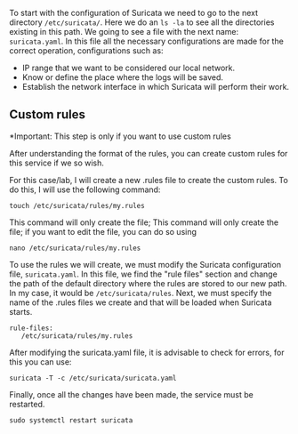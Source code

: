 To start with the configuration of Suricata we need to go to the next directory `/etc/suricata/`. 
Here we do an `ls -la` to see all the directories existing in this path.
We going to see a file with the next name: `suricata.yaml`. In this file all the necessary configurations are made for the correct operation, configurations such as: 
- IP range that we want to be considered our local network.
- Know or define the place where the logs will be saved.
- Establish the network interface in which Suricata will perform their work.
## Custom rules

*Important: This step is only if you want to use custom rules

After understanding the format of the rules, you can create custom rules for this service if we so wish.

For this case/lab, I will create a new .rules file to create the custom rules. To do this, I will use the following command: 
```
touch /etc/suricata/rules/my.rules
```

This command will only create the file; This command will only create the file; if you want to edit the file, you can do so using
```
nano /etc/suricata/rules/my.rules
```

To use the rules we will create, we must modify the Suricata configuration file, `suricata.yaml`. In this file, we find the "rule files" section and change the path of the default directory where the rules are stored to our new path. In my case, it would be `/etc/suricata/rules`. Next, we must specify the name of the .rules files we create and that will be loaded when Suricata starts. 
```
rule-files:
   /etc/suricata/rules/my.rules
```

After modifying the suricata.yaml file, it is advisable to check for errors, for this you can use:
```
suricata -T -c /etc/suricata/suricata.yaml
```

Finally, once all the changes have been made, the service must be restarted.
```
sudo systemctl restart suricata
```
